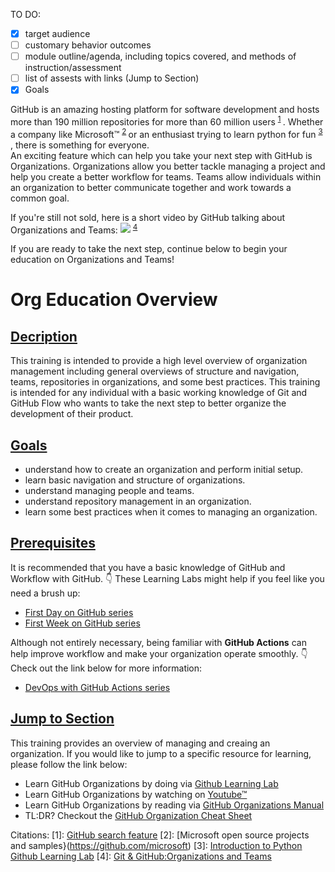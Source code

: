 TO DO:
- [x] target audience
- [ ] customary behavior outcomes
- [ ] module outline/agenda, including topics covered, and methods of instruction/assessment
- [ ] list of assests with links (Jump to Section)
- [x] Goals

GitHub is an amazing hosting platform for software development and hosts more than 190 million repositories for more than 60 million users <sup> [1](https://github.com/search?q=&ref=simplesearch) </sup>. Whether a company like Microsoft™ <sup> [2](https://github.com/microsoft) </sup> or an enthusiast trying to learn python for fun <sup> [3](https://lab.github.com/everydeveloper/introduction-to-python) </sup>, there is something for everyone.  
An exciting feature which can help you take your next step with GitHub is Organizations.  Organizations allow you better tackle managing a project and help you create a better workflow for teams. Teams allow individuals within an organization to better communicate together and work towards a common goal.  

If you're still not sold, here is a short video by GitHub talking about Organizations and Teams:
[![](http://img.youtube.com/vi/MpRQ3uucPaM/0.jpg)](http://www.youtube.com/watch?v=MpRQ3uucPaM "Organizations and Teams") <sup> [4](http://www.youtube.com/watch?v=MpRQ3uucPaM) </sup>

If you are ready to take the next step, continue below to begin your education on Organizations and Teams!

# __Org Education Overview__
## <ins>Decription</ins>
This training is intended to provide a high level overview of organization management including general overviews of structure and navigation, teams, repositories in organizations, and some best practices.  This training is intended for any individual with a basic working knowledge of Git and GitHub Flow who wants to take the next step to better organize the development of their product. 

## <ins>Goals</ins>
- understand how to create an organization and perform initial setup.
- learn basic navigation and structure of organizations.
- understand managing people and teams.
- understand repository management in an organization.
- learn some best practices when it comes to managing an organization.

## <ins>Prerequisites</ins>
It is recommended that you have a basic knowledge of GitHub and Workflow with GitHub.
:point_down: These Learning Labs might help if you feel like you need a brush up:
- [First Day on GitHub series](https://lab.github.com/githubtraining/first-day-on-github)
- [First Week on GitHub series](https://lab.github.com/githubtraining/first-week-on-github)

Although not entirely necessary, being familiar with **GitHub Actions** can help improve workflow and make your organization operate smoothly.
:point_down: Check out the link below for more information:
- [DevOps with GitHub Actions series](https://lab.github.com/githubtraining/devops-with-github-actions)

## <ins>Jump to Section</ins>
This training  provides an overview of managing and creaing an organization.  If you would like to jump to a specific resource for learning, please follow the link below:
- Learn GitHub Organizations by doing via [Github Learning Lab](https://github.com/StephenCBird/org_education_toolkit/tree/main/org_education_toolkit/Assets/Learning%20Lab)
- Learn GitHub Organizations by watching on [Youtube™](https://www.youtube.com/user/GitHubGuides)
- Learn GitHub Organizations by reading via [GitHub Organizations Manual](https://github.com/StephenCBird/org_education_toolkit/tree/main/org_education_toolkit/Assets/Manual)
- TL:DR?  Checkout the [GitHub Organization Cheat Sheet](https://github.com/StephenCBird/org_education_toolkit/tree/main/org_education_toolkit/Assets/Cheat%20Sheet)




Citations:
[1]: [GitHub search feature](https://github.com/search?q=&ref=simplesearch)
[2]: [Microsoft open source projects and samples}(https://github.com/microsoft)
[3]: [Introduction to Python Github Learning Lab](https://lab.github.com/everydeveloper/introduction-to-python)
[4]: [Git & GitHub:Organizations and Teams](http://www.youtube.com/watch?v=MpRQ3uucPaM)
